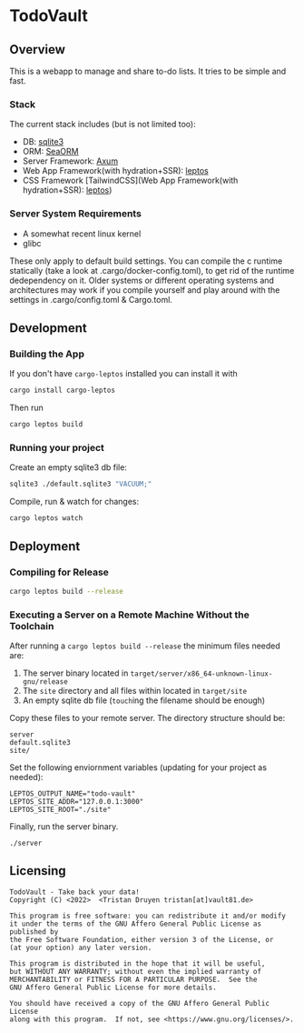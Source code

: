# TodoVault

## Overview

This is a webapp to manage and share to-do lists.
It tries to be simple and fast.

### Stack

The current stack includes (but is not limited too):

- DB: [sqlite3](https://sqlite.org/index.html)
- ORM: [SeaORM](https://www.sea-ql.org/SeaORM/)
- Server Framework: [Axum](https://github.com/tokio-rs/axum)
- Web App Framework(with hydration+SSR): [leptos](https://github.com/leptos-rs/leptos)
- CSS Framework [TailwindCSS](Web App Framework(with hydration+SSR): [leptos](https://github.com/leptos-rs/leptos))

### Server System Requirements

- A somewhat recent linux kernel
- glibc

These only apply to default build settings.
You can compile the c runtime statically (take a look at .cargo/docker-config.toml), to get rid of the runtime dedependency on it.
Older systems or different operating systems and architectures may work if you compile yourself and play around with the settings in .cargo/config.toml & Cargo.toml.

## Development

### Building the App

If you don't have `cargo-leptos` installed you can install it with

```bash
cargo install cargo-leptos
```

Then run

```bash
cargo leptos build
```

### Running your project

Create an empty sqlite3 db file:

```bash
sqlite3 ./default.sqlite3 "VACUUM;"
```

Compile, run & watch for changes:

```bash
cargo leptos watch
```

## Deployment

### Compiling for Release

```bash
cargo leptos build --release
```

### Executing a Server on a Remote Machine Without the Toolchain

After running a `cargo leptos build --release` the minimum files needed are:

1. The server binary located in `target/server/x86_64-unknown-linux-gnu/release`
2. The `site` directory and all files within located in `target/site`
3. An empty sqlite db file (`touch`ing the filename should be enough)

Copy these files to your remote server. The directory structure should be:

```text
server
default.sqlite3
site/
```

Set the following enviornment variables (updating for your project as needed):

```text
LEPTOS_OUTPUT_NAME="todo-vault"
LEPTOS_SITE_ADDR="127.0.0.1:3000"
LEPTOS_SITE_ROOT="./site"
```

Finally, run the server binary.

```text
./server
```

## Licensing

    TodoVault - Take back your data!
    Copyright (C) <2022>  <Tristan Druyen tristan[at]vault81.de>

    This program is free software: you can redistribute it and/or modify
    it under the terms of the GNU Affero General Public License as published by
    the Free Software Foundation, either version 3 of the License, or
    (at your option) any later version.

    This program is distributed in the hope that it will be useful,
    but WITHOUT ANY WARRANTY; without even the implied warranty of
    MERCHANTABILITY or FITNESS FOR A PARTICULAR PURPOSE.  See the
    GNU Affero General Public License for more details.

    You should have received a copy of the GNU Affero General Public License
    along with this program.  If not, see <https://www.gnu.org/licenses/>.
